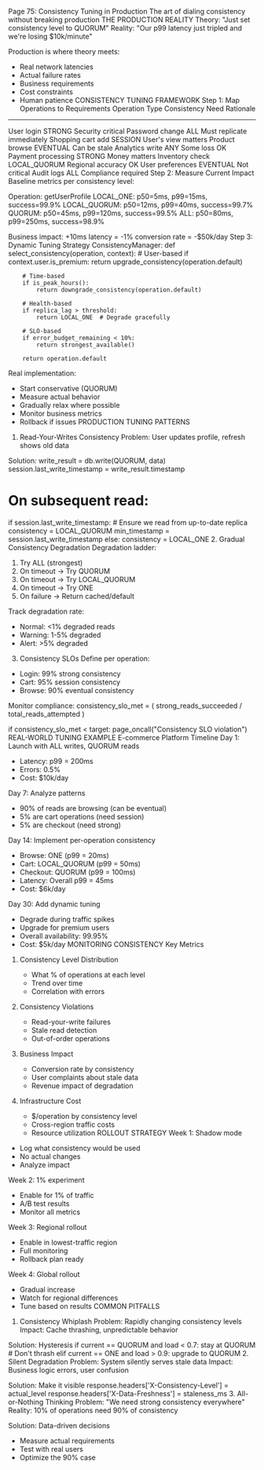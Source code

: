 Page 75: Consistency Tuning in Production
The art of dialing consistency without breaking production
THE PRODUCTION REALITY
Theory: "Just set consistency level to QUORUM"
Reality: "Our p99 latency just tripled and we're losing $10k/minute"

Production is where theory meets:
- Real network latencies
- Actual failure rates
- Business requirements
- Cost constraints
- Human patience
CONSISTENCY TUNING FRAMEWORK
Step 1: Map Operations to Requirements
Operation Type         Consistency Need    Rationale
--------------        ----------------    ---------
User login            STRONG              Security critical
Password change       ALL                 Must replicate immediately
Shopping cart add     SESSION             User's view matters
Product browse        EVENTUAL            Can be stale
Analytics write       ANY                 Some loss OK
Payment processing    STRONG              Money matters
Inventory check       LOCAL_QUORUM        Regional accuracy OK
User preferences      EVENTUAL            Not critical
Audit logs           ALL                 Compliance required
Step 2: Measure Current Impact
Baseline metrics per consistency level:

Operation: getUserProfile
LOCAL_ONE:    p50=5ms,   p99=15ms,   success=99.9%
LOCAL_QUORUM: p50=12ms,  p99=40ms,   success=99.7%
QUORUM:       p50=45ms,  p99=120ms,  success=99.5%
ALL:          p50=80ms,  p99=250ms,  success=98.9%

Business impact:
+10ms latency = -1% conversion rate = -$50k/day
Step 3: Dynamic Tuning Strategy
ConsistencyManager:
    def select_consistency(operation, context):
        # User-based
        if context.user.is_premium:
            return upgrade_consistency(operation.default)
            
        # Time-based
        if is_peak_hours():
            return downgrade_consistency(operation.default)
            
        # Health-based
        if replica_lag > threshold:
            return LOCAL_ONE  # Degrade gracefully
            
        # SLO-based
        if error_budget_remaining < 10%:
            return strongest_available()
            
        return operation.default

Real implementation:
- Start conservative (QUORUM)
- Measure actual behavior
- Gradually relax where possible
- Monitor business metrics
- Rollback if issues
PRODUCTION TUNING PATTERNS
1. Read-Your-Writes Consistency
Problem: User updates profile, refresh shows old data

Solution:
write_result = db.write(QUORUM, data)
session.last_write_timestamp = write_result.timestamp

# On subsequent read:
if session.last_write_timestamp:
    # Ensure we read from up-to-date replica
    consistency = LOCAL_QUORUM
    min_timestamp = session.last_write_timestamp
else:
    consistency = LOCAL_ONE
2. Gradual Consistency Degradation
Degradation ladder:
1. Try ALL (strongest)
2. On timeout → Try QUORUM
3. On timeout → Try LOCAL_QUORUM  
4. On timeout → Try ONE
5. On failure → Return cached/default

Track degradation rate:
- Normal: <1% degraded reads
- Warning: 1-5% degraded
- Alert: >5% degraded
3. Consistency SLOs
Define per operation:
- Login: 99% strong consistency
- Cart: 95% session consistency
- Browse: 90% eventual consistency

Monitor compliance:
consistency_slo_met = (
    strong_reads_succeeded / total_reads_attempted
)

if consistency_slo_met < target:
    page_oncall("Consistency SLO violation")
REAL-WORLD TUNING EXAMPLE
E-commerce Platform Timeline
Day 1: Launch with ALL writes, QUORUM reads
- Latency: p99 = 200ms
- Errors: 0.5%
- Cost: $10k/day

Day 7: Analyze patterns
- 90% of reads are browsing (can be eventual)
- 5% are cart operations (need session)
- 5% are checkout (need strong)

Day 14: Implement per-operation consistency
- Browse: ONE (p99 = 20ms)
- Cart: LOCAL_QUORUM (p99 = 50ms)
- Checkout: QUORUM (p99 = 100ms)
- Latency: Overall p99 = 45ms
- Cost: $6k/day

Day 30: Add dynamic tuning
- Degrade during traffic spikes
- Upgrade for premium users
- Overall availability: 99.95%
- Cost: $5k/day
MONITORING CONSISTENCY
Key Metrics
1. Consistency Level Distribution
   - What % of operations at each level
   - Trend over time
   - Correlation with errors

2. Consistency Violations
   - Read-your-write failures
   - Stale read detection
   - Out-of-order operations

3. Business Impact
   - Conversion rate by consistency
   - User complaints about stale data
   - Revenue impact of degradation

4. Infrastructure Cost
   - $/operation by consistency level
   - Cross-region traffic costs
   - Resource utilization
ROLLOUT STRATEGY
Week 1: Shadow mode
- Log what consistency would be used
- No actual changes
- Analyze impact

Week 2: 1% experiment
- Enable for 1% of traffic
- A/B test results
- Monitor all metrics

Week 3: Regional rollout
- Enable in lowest-traffic region
- Full monitoring
- Rollback plan ready

Week 4: Global rollout
- Gradual increase
- Watch for regional differences
- Tune based on results
COMMON PITFALLS
1. Consistency Whiplash
Problem: Rapidly changing consistency levels
Impact: Cache thrashing, unpredictable behavior

Solution: Hysteresis
if current == QUORUM and load < 0.7:
    stay at QUORUM  # Don't thrash
elif current == ONE and load > 0.9:
    upgrade to QUORUM
2. Silent Degradation
Problem: System silently serves stale data
Impact: Business logic errors, user confusion

Solution: Make it visible
response.headers['X-Consistency-Level'] = actual_level
response.headers['X-Data-Freshness'] = staleness_ms
3. All-or-Nothing Thinking
Problem: "We need strong consistency everywhere"
Reality: 10% of operations need 90% of consistency

Solution: Data-driven decisions
- Measure actual requirements
- Test with real users
- Optimize the 90% case